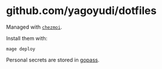 # github.com/yagoyudi/dotfiles

Managed with [`chezmoi`](https://github.com/twpayne/chezmoi).

Install them with:

    mage deploy

Personal secrets are stored in
[gopass](https://github.com/gopasspw/gopass/tree/master).
